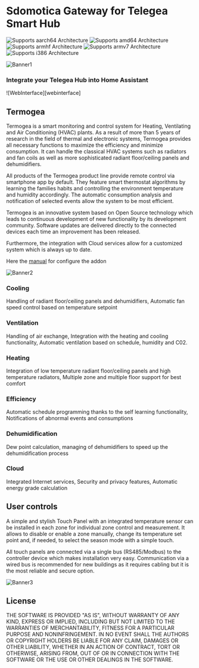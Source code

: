 # Sdomotica Gateway for Telegea Smart Hub

![Supports aarch64 Architecture][aarch64-shield] ![Supports amd64 Architecture][amd64-shield] ![Supports armhf Architecture][armhf-shield] ![Supports armv7 Architecture][armv7-shield] ![Supports i386 Architecture][i386-shield]

![Banner1][banner1]


### Integrate your Telegea Hub into Home Assistant

![WebInterface][webinterface]

## Termogea
Termogea is a smart monitoring and control system for Heating, Ventilating and Air Conditioning (HVAC) plants. As a result of more than 5 years of research in the field of thermal and electronic systems, Termogea provides all necessary functions to maximize the efficiency and minimize consumption. It can handle the classical HVAC systems such as radiators and fan coils as well as more sophisticated radiant floor/ceiling panels and dehumidifiers.

All products of the Termogea product line provide remote control via smartphone app by default. They feature smart thermostat algorithms by learning the families habits and controlling the environment temperature and humidity accordingly. The automatic consumption analysis and notification of selected events allow the system to be most efficient.

Termogea is an innovative system based on Open Source technology which leads to continuous development of new functionality by its development community. Software updates are delivered directly to the connected devices each time an improvement has been released.

Furthermore, the integration with Cloud services allow for a customized system which is always up to date.

Here the [manual][manuale] for configure the addon

![Banner2][banner2]

### Cooling
Handling of radiant floor/ceiling panels and dehumidifiers, Automatic fan speed control based on temperature setpoint

### Ventilation
Handling of air exchange, Integration with the heating and cooling functionality, Automatic ventilation based on schedule, humidity and C02.

### Heating
Integration of low temperature radiant floor/ceiling panels and high temperature radiators, Multiple zone and multiple floor support for best comfort

### Efficiency
Automatic schedule programming thanks to the self learning functionality, Notifications of abnormal events and consumptions

### Dehumidification
Dew point calculation, managing of dehumidifiers to speed up the dehumidification process

### Cloud
Integrated Internet services, Security and privacy features, Automatic energy grade calculation

## User controls
A simple and stylish Touch Panel with an integrated temperature sensor can be installed in each zone for individual zone control and measurement. It allows to disable or enable a zone manually, change its temperature set point and, if needed, to select the season mode with a simple touch.

All touch panels are connected via a single bus (RS485/Modbus) to the controller device which makes installation very easy. Communication via a wired bus is recommended for new buildings as it requires cabling but it is the most reliable and secure option.

![Banner3][banner3]

## License

THE SOFTWARE IS PROVIDED "AS IS", WITHOUT WARRANTY OF ANY KIND, EXPRESS OR
IMPLIED, INCLUDING BUT NOT LIMITED TO THE WARRANTIES OF MERCHANTABILITY,
FITNESS FOR A PARTICULAR PURPOSE AND NONINFRINGEMENT. IN NO EVENT SHALL THE
AUTHORS OR COPYRIGHT HOLDERS BE LIABLE FOR ANY CLAIM, DAMAGES OR OTHER
LIABILITY, WHETHER IN AN ACTION OF CONTRACT, TORT OR OTHERWISE, ARISING FROM,
OUT OF OR IN CONNECTION WITH THE SOFTWARE OR THE USE OR OTHER DEALINGS IN THE
SOFTWARE.

[aarch64-shield]: https://img.shields.io/badge/aarch64-yes-green.svg
[amd64-shield]: https://img.shields.io/badge/amd64-no-green.svg
[armhf-shield]: https://img.shields.io/badge/armhf-yes-green.svg
[armv7-shield]: https://img.shields.io/badge/armv7-yes-green.svg
[i386-shield]: https://img.shields.io/badge/i386-no-green.svg
[manuale]: http://www.sdomotica.com/gateway2/Addon_Sdomotica_Telegea.pdf
[banner1]: http://www.sdomotica.com/gateway2/telegea1.jpg
[banner2]: http://www.sdomotica.com/gateway2/telegea2.jpg
[banner3]: http://www.sdomotica.com/gateway2/telegea3.png